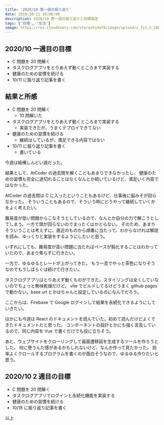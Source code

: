 ```yaml
---
title: '2020/10 第一週の振り返り'
date: 2020-10-11 10:00:00
description: 2020/10 第一週の振り返りと目標設定
tags: ['目標', '生活']
image: https://res.cloudinary.com/sterashima78/image/upload/c_fit,h_200,w_320,y_0/v1596859495/blog/challenge_mokuhyou_businessman_lrw2fq
---
```


## 2020/10 一週目の目標

- C 問題を 20 問解く
- タスクログアプリをとりあえず動くところまで実装する
- 健康のための習慣を続ける
- 10/11 に振り返り記事を書く

## 結果と所感

- C 問題を 20 問解く
  - 10 問解いた
- タスクログアプリをとりあえず動くところまで実装する
  - 実装できたが、うまくデプロイできてない
- 健康のための習慣を続ける
  - 継続はしているが、満足できる内容ではない
- 10/11 に振り返り記事を書く
  - 書いている

今週は結構しんどい週だった。

結果として、AtCoder の過去問を解くこともあまりできなかったし、
健康のための習慣も完全に途切れることはなくなんとか続いているけど、満足いく内容ではなかった。

AtCoder の過去問は C に入ったということもあるけど、仕事後に脳みそが回らなかった。
そういうこともあるので、そういう時にどうやって継続していくかをよく考えたい。

難易度が低い問題からこなそうとしているので、なんとか自分の力で解こうとしてしまう。一方で頭が回らないのでまったくはかどらない。
そのため、あまりそういうことは考えずに、直近のものから順番に当たって、わからなければ解説を読み、ゆっくりと実装をするようにしたいと思う。

いずれにしても、難易度が高い問題に当たればペースが鈍化することはわかっていたので、あまり焦らずに行きたい。

一方で、ゆるゆるとレートが上がってきた。
もう一息でやっと茶色になりそうなのでもうしばらくは続けて行きたい。

タスクログアプリはとりあえず動くものができた。スタイリングは全くしていないのでちょっと無味乾燥だけど。
vite でビルドしてるけどうまく github pages で動かない。base url とかはちゃんと設定しているのになんでだろう。

ここからは、Firebase で Google ログインして結果を永続化できるようにしていきたい。

ほかにも今週は React のドキュメントを読んでいた。初めて読んだけどよくできたドキュメントだと思った。
コンポーネントの設計とかにも強く言及しているので、同じ内容を Vue で書くだけでも役に立ちそう。

あと、ウェブサイトをクローリングして画面遷移図を生成するツールを作ろうとした。
何に使うんだ感があるかもしれないけど、なんか作って見たかった。
効率よくクロールするプログラムを書くのが面白そうなので、ゆるゆる作りたいと思う。

## 2020/10 2 週目の目標

- C 問題を 20 問解く
- タスクログアプリでログインと永続化機能を実装する
- 健康のための習慣を続ける
- 10/18 に振り返り記事を書く

以上
